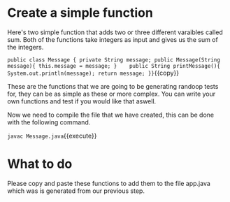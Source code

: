 # Create a simple function
Here's two simple function that adds two or three different varaibles called sum. Both of the functions take integers as input and gives us the sum of the integers.

`public class Message {
   private String message;
   public Message(String message){
      this.message = message;
   }   
   public String printMessage(){
      System.out.println(message);
      return message;
}}`{{copy}}

These are the functions that we are going to be generating randoop tests for, they can be as simple as these or more complex. You can write your own functions and test if you would like that aswell.   


Now we need to compile the file that we have created, this can be done with the following command.

`javac Message.java`{{execute}}
# What to do
Please copy and paste these functions to add them to the file app.java which was is generated from our previous step.